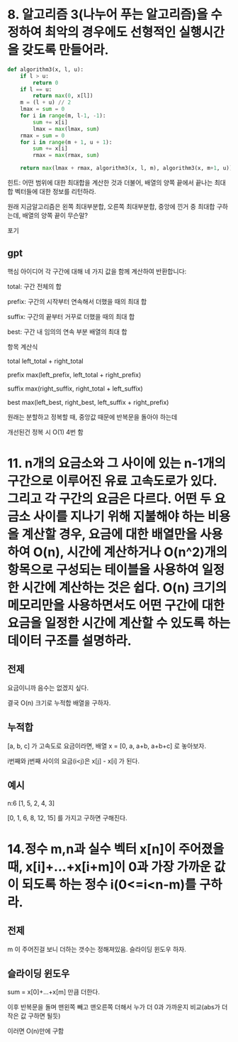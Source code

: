 # 8. 알고리즘 3(나누어 푸는 알고리즘)을 수정하여 최악의 경우에도 선형적인 실행시간을 갖도록 만들어라.

```python
def algorithm3(x, l, u):
    if l > u:
        return 0
    if l == u:
        return max(0, x[l])
    m = (l + u) // 2
    lmax = sum = 0
    for i in range(m, l-1, -1):
        sum += x[i]
        lmax = max(lmax, sum)
    rmax = sum = 0
    for i in range(m + 1, u + 1):
        sum += x[i]
        rmax = max(rmax, sum)

    return max(lmax + rmax, algorithm3(x, l, m), algorithm3(x, m+1, u))
```
힌트: 어떤 범위에 대한 최대합을 계산한 것과 더불어, 배열의 양쪽 끝에서 끝나는 최대합 벡터들에 대한 정보를 리턴하라.

원래 지금알고리즘은 왼쪽 최대부분합, 오른쪽 최대부분합, 중앙에 낀거 중 최대합 구하는데, 배열의 양쪽 끝이 무슨말?

포기

## gpt

핵심 아이디어
각 구간에 대해 네 가지 값을 함께 계산하여 반환합니다:

total: 구간 전체의 합

prefix: 구간의 시작부터 연속해서 더했을 때의 최대 합

suffix: 구간의 끝부터 거꾸로 더했을 때의 최대 합

best: 구간 내 임의의 연속 부분 배열의 최대 합

항목	계산식

total	left_total + right_total

prefix	max(left_prefix, left_total + right_prefix)

suffix	max(right_suffix, right_total + left_suffix)

best	max(left_best, right_best, left_suffix + right_prefix)

원래는 분할하고 정복할 때, 중앙값 때문에 반복문을 돌아야 하는데

개선된건 정복 시 O(1) 4번 함

# 11. n개의 요금소와 그 사이에 있는 n-1개의 구간으로 이루어진 유료 고속도로가 있다. 그리고 각 구간의 요금은 다르다. 어떤 두 요금소 사이를 지나기 위해 지불해야 하는 비용을 계산할 경우, 요금에 대한 배열만을 사용하여 O(n), 시간에 계산하거나 O(n^2)개의 항목으로 구성되는 테이블을 사용하여 일정한 시간에 계산하는 것은 쉽다. O(n) 크기의 메모리만을 사용하면서도 어떤 구간에 대한 요금을 일정한 시간에 계산할 수 있도록 하는 데이터 구조를 설명하라.

## 전제
요금이니까 음수는 없겠지 싶다.

결국 O(n) 크기로 누적합 배열을 구하자. 

## 누적합
[a, b, c] 가 고속도로 요금이라면, 배열 x = [0, a, a+b, a+b+c] 로 놓아보자.

i번째와 j번째 사이의 요금(i<j)은 x[j] - x[i] 가 된다.

## 예시
n:6 [1, 5, 2, 4, 3]

[0, 1, 6, 8, 12, 15] 를 가지고 구하면 구해진다.

# 14.정수 m,n과 실수 벡터 x[n]이 주어졌을 때, x[i]+...+x[i+m]이 0과 가장 가까운 값이 되도록 하는 정수 i(0<=i<n-m)를 구하라.

## 전제
m 이 주어진걸 보니 더하는 갯수는 정해져있음. 슬라이딩 윈도우 하자.

## 슬라이딩 윈도우
sum = x[0]+...+x[m] 만큼 더한다.

이후 반복문을 돌며 맨왼쪽 빼고 맨오른쪽 더해서 누가 더 0과 가까운지 비교(abs가 더 작은 값 구하면 될듯)

이러면 O(n)만에 구함
  

